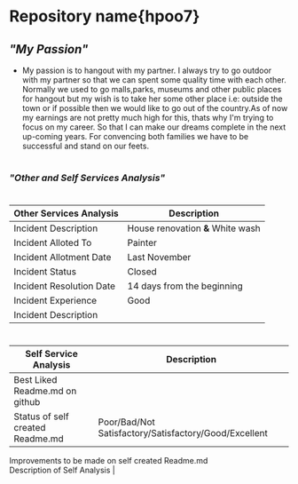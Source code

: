 # **Repository name{hpoo7}**
## ***"My Passion"***
* My passion is to hangout with my partner. I always try to go outdoor with my partner so that we can spent some quality time with each other. Normally we used to go malls,parks, museums and other public places for hangout but my wish is to take her some other place i.e: outside the town or if possible then we would like to go out of the country.As of now my earnings are not pretty much high for this, thats why I'm trying to focus on my career. So that I can make our dreams complete in the next up-coming years. For convencing both families we have to be successful and stand on our feets.
#
### ***"Other and Self Services Analysis"***
#
**Other Services Analysis**  |**Description**
-----------------------------|----------------------------------
Incident Description	     | House renovation **&** White wash 
Incident Alloted To	       | Painter
Incident Allotment Date	   | Last November
Incident Status	           | Closed
Incident Resolution Date	 | 14 days from the beginning
Incident Experience	       | Good
Incident Description	     |
#
**Self Service Analysis**	      |**Description**
--------------------------------|----------------------------------
Best Liked Readme.md on github	| 
Status of self created Readme.md	|Poor/Bad/Not Satisfactory/Satisfactory/Good/Excellent
Improvements to be made on self created Readme.md	
Description of Self Analysis	  |

